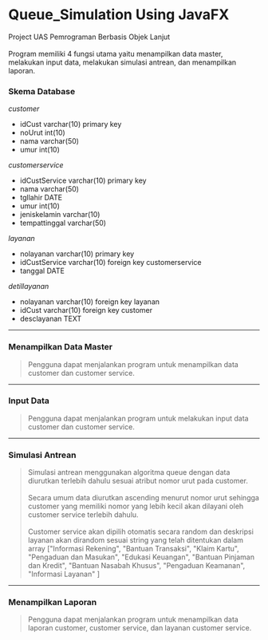# Queue_Simulation Using JavaFX

Project UAS Pemrograman Berbasis Objek Lanjut<br><br>
Program memiliki 4 fungsi utama yaitu menampilkan data master, melakukan input data, melakukan simulasi antrean, dan menampilkan laporan. 

### Skema Database
*customer*
* idCust varchar(10) primary key
* noUrut int(10)
* nama varchar(50)
* umur int(10)

*customerservice*
* idCustService varchar(10) primary key
* nama varchar(50)
* tgllahir DATE
* umur int(10)
* jeniskelamin varchar(10)
* tempattinggal varchar(50)

*layanan*
* nolayanan varchar(10) primary key
* idCustService varchar(10) foreign key customerservice
* tanggal DATE

*detillayanan*
* nolayanan varchar(10) foreign key layanan
* idCust varchar(10) foreign key customer
* desclayanan TEXT
-------------------------------
### Menampilkan Data Master
>Pengguna dapat menjalankan program untuk menampilkan data customer dan customer service.
-------------------------------
### Input Data
>Pengguna dapat menjalankan program untuk melakukan input data customer dan customer service.
-------------------------------
### Simulasi Antrean
>Simulasi antrean menggunakan algoritma queue dengan data diurutkan terlebih dahulu sesuai atribut nomor urut pada customer. <br><br>
Secara umum data diurutkan ascending menurut nomor urut sehingga customer yang memiliki nomor yang lebih kecil akan dilayani oleh customer service terlebih dahulu. <br><br>
Customer service akan dipilih otomatis secara random dan deskripsi layanan akan dirandom sesuai string yang telah ditentukan dalam array ["Informasi Rekening", "Bantuan Transaksi", "Klaim Kartu", "Pengaduan dan Masukan", "Edukasi Keuangan", "Bantuan Pinjaman dan Kredit", "Bantuan Nasabah Khusus", "Pengaduan Keamanan", "Informasi Layanan" ]
-------------------------------
### Menampilkan Laporan
>Pengguna dapat menjalankan program untuk menampilkan data laporan customer, customer service, dan layanan customer service.

